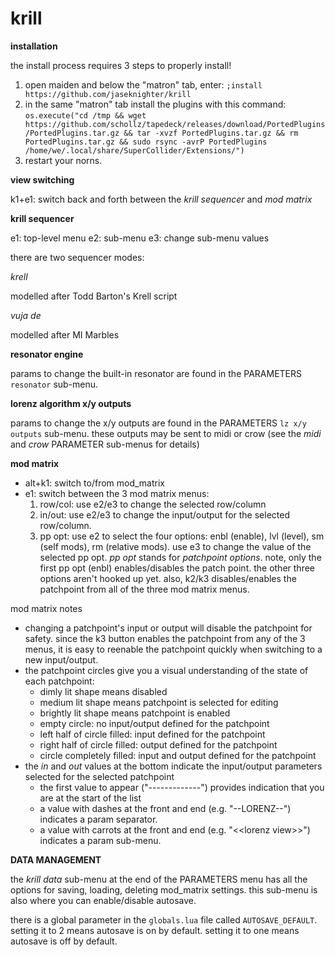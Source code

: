 # krill

**installation**

the install process requires 3 steps to properly install!

1. open maiden and below the "matron" tab, enter:
`;install https://github.com/jaseknighter/krill`
2. in the same "matron" tab install the plugins with this command:
`os.execute("cd /tmp && wget https://github.com/schollz/tapedeck/releases/download/PortedPlugins/PortedPlugins.tar.gz && tar -xvzf PortedPlugins.tar.gz && rm PortedPlugins.tar.gz && sudo rsync -avrP PortedPlugins /home/we/.local/share/SuperCollider/Extensions/")`
3. restart your norns.

**view switching**

k1+e1: switch back and forth between the *krill sequencer* and *mod matrix*

**krill sequencer**

e1: top-level menu
e2: sub-menu
e3: change sub-menu values

there are two sequencer modes:

*krell* 

modelled after Todd Barton's Krell script

*vuja de* 

modelled after MI Marbles

**resonator engine**

params to change the built-in resonator are found in the PARAMETERS `resonator` sub-menu.

**lorenz algorithm x/y outputs**

params to change the x/y outputs are found in the PARAMETERS `lz x/y outputs` sub-menu. these outputs may be sent to midi or crow (see the *midi* and *crow* PARAMETER sub-menus for details)

**mod matrix**

* alt+k1: switch to/from mod_matrix 
* e1: switch between the 3 mod matrix menus:
  1. row/col: use e2/e3 to change the selected row/column
  2. in/out: use e2/e3 to change the input/output for the selected row/column. 
  3. pp opt: use e2 to select the four options: enbl (enable), lvl (level), sm (self mods), rm (relative mods). use e3 to change the value of the selected pp opt. *pp opt* stands for *patchpoint options*. note, only the first pp opt (enbl) enables/disables the patch point. the other three options aren't hooked up yet. also,  k2/k3 disables/enables the patchpoint from all of the three mod matrix menus. 

mod matrix notes
* changing a patchpoint's  input or output will disable the patchpoint for safety. since the k3 button enables the patchpoint from any of the 3 menus, it is easy to reenable the patchpoint quickly when switching to a new input/output.
* the patchpoint circles give you a visual understanding of the state of each patchpoint:
  * dimly lit shape means disabled
  * medium lit shape means patchpoint is selected for editing
  * brightly lit shape means patchpoint is enabled
  * empty circle: no input/output defined for the patchpoint
  * left half of circle filled: input defined for the patchpoint
  * right half of circle filled: output defined for the patchpoint
  *  circle completely filled: input and output defined for the patchpoint
* the *in* and *out* values at the bottom indicate the input/output parameters selected for the selected patchpoint
  * the first value to appear ("-------------") provides indication that you are at the start of the list
  * a value with dashes at the front and end (e.g. "--LORENZ--") indicates a param separator.
  * a value with carrots at the front and end (e.g. "<\<lorenz view>>") indicates a param sub-menu.

**DATA MANAGEMENT**

the *krill data* sub-menu at the end of the PARAMETERS menu has all the options for saving, loading, deleting mod_matrix settings. this sub-menu is also where you can enable/disable autosave. 

there is a global parameter in the `globals.lua` file called `AUTOSAVE_DEFAULT`. setting it to 2 means autosave is on by default. setting it to one means autosave is off by default.